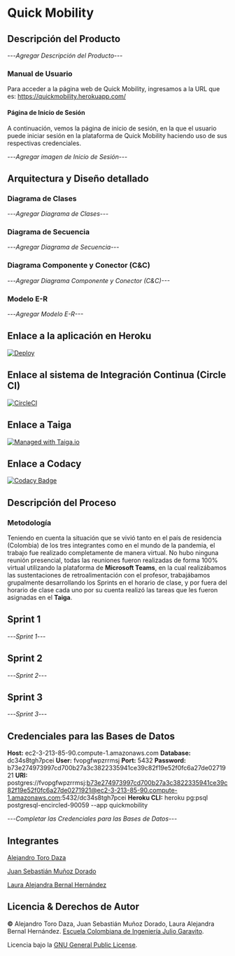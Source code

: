 # Quick Mobility

## Descripción del Producto

---*Agregar Descripción del Producto---*

### Manual de Usuario

Para acceder a la página web de Quick Mobility, ingresamos a la URL que es:    https://quickmobility.herokuapp.com/

#### Página de Inicio de Sesión

A continuación, vemos la página de inicio de sesión, en la que el usuario puede iniciar sesión en la plataforma de Quick Mobility haciendo uso de sus respectivas credenciales.

---*Agregar imagen de Inicio de Sesión*---

## Arquitectura y Diseño detallado

### Diagrama de Clases

---*Agregar Diagrama de Clases---*

### Diagrama de Secuencia

---*Agregar Diagrama de Secuencia---*

### Diagrama Componente y Conector (C&C)

---*Agregar Diagrama Componente y Conector (C&C)---*

### Modelo E-R

---*Agregar Modelo E-R---*

## Enlace a la aplicación en Heroku

[![Deploy](https://www.herokucdn.com/deploy/button.svg)](https://quickmobility.herokuapp.com/)

## Enlace al sistema de Integración Continua (Circle CI)

[![CircleCI](https://circleci.com/gh/circleci/circleci-docs.svg?style=svg)](https://app.circleci.com/pipelines/github/2021-1-PROYARSW-TOROCURRAMBERO/Proyecto)

## Enlace a Taiga

[![Managed with Taiga.io](https://img.shields.io/badge/managed%20with-TAIGA.io-709f14.svg)](https://tree.taiga.io/project/skullzo-2021-1-proyarsw-torocurrambero/timeline "Managed with Taiga.io")

## Enlace a Codacy
	
[![Codacy Badge](https://app.codacy.com/project/badge/Grade/345169c7075b441fa4ddc246a6a71c9b)](https://www.codacy.com/gh/2021-1-PROYARSW-TOROCURRAMBERO/Proyecto/dashboard?utm_source=github.com&amp;utm_medium=referral&amp;utm_content=2021-1-PROYARSW-TOROCURRAMBERO/Proyecto&amp;utm_campaign=Badge_Grade)

## Descripción del Proceso

### Metodología

Teniendo en cuenta la situación que se vivió tanto en el país de residencia (Colombia) de los tres integrantes como en el mundo de la pandemia, el trabajo fue realizado completamente de manera virtual. No hubo ninguna reunión presencial, todas las reuniones fueron realizadas de forma 100% virtual utilizando la plataforma de **Microsoft Teams**, en la cual realizábamos las sustentaciones de retroalimentación con el profesor, trabajábamos grupalmente desarrollando los Sprints en el horario de clase, y por fuera del horario de clase cada uno por su cuenta realizó las tareas que les fueron asignadas en el **Taiga**.

## Sprint 1

---*Sprint 1*---

## Sprint 2

---*Sprint 2*---

## Sprint 3

---*Sprint 3*---

## Credenciales para las Bases de Datos

**Host:** ec2-3-213-85-90.compute-1.amazonaws.com
**Database:** dc34s8tgh7pcei
**User:** fvopgfwpzrrmsj
**Port:** 5432
**Password:** b73e274973997cd700b27a3c3822335941ce39c82f19e52f0fc6a27de0271921
**URI:** postgres://fvopgfwpzrrmsj:b73e274973997cd700b27a3c3822335941ce39c82f19e52f0fc6a27de0271921@ec2-3-213-85-90.compute-1.amazonaws.com:5432/dc34s8tgh7pcei
**Heroku CLI:** heroku pg:psql postgresql-encircled-90059 --app quickmobility

---*Completar las Credenciales para las Bases de Datos*---

## Integrantes
[Alejandro Toro Daza](https://github.com/Skullzo)

[Juan Sebastián Muñoz Dorado](https://github.com/JuanMunozD)

[Laura Alejandra Bernal Hernández](https://github.com/lale1507)
## Licencia & Derechos de Autor
**©** Alejandro Toro Daza, Juan Sebastián Muñoz Dorado, Laura Alejandra Bernal Hernández. [Escuela Colombiana de Ingeniería Julio Garavito](https://www.escuelaing.edu.co/es/).
      
Licencia bajo la [GNU General Public License](https://github.com/2021-1-PROYARSW-TOROCURRAMBERO/Proyecto/blob/main/LICENSE).
